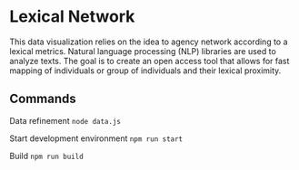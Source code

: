 # Lexical Network

This data visualization relies on the idea to agency network according to a lexical metrics. Natural language processing (NLP) libraries are used to analyze texts. The goal is to create an open access tool that allows for fast mapping of individuals or group of individuals and their lexical proximity.

## Commands

Data refinement
`node data.js`

Start development environment
`npm run start`

Build
`npm run build`




